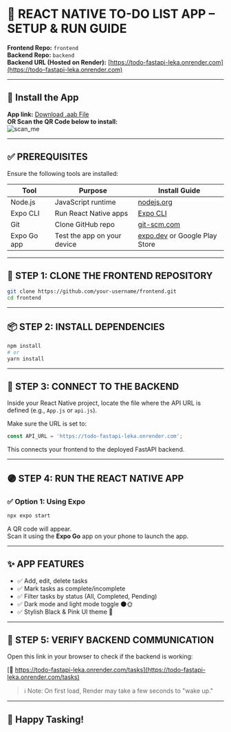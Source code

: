 # 📱 REACT NATIVE TO-DO LIST APP – SETUP & RUN GUIDE

**Frontend Repo:** `frontend`  
**Backend Repo:** `backend`  
**Backend URL (Hosted on Render):** [https://todo-fastapi-leka.onrender.com](https://todo-fastapi-leka.onrender.com)

---

## 📲 Install the App

**App link:** [Download .aab File](https://expo.dev/artifacts/eas/hhBxaET9VVvtcZWEYby9iB.aab)  
**OR Scan the QR Code below to install:**  
![scan_me](https://api.qrserver.com/v1/create-qr-code/?data=https://expo.dev/artifacts/eas/hhBxaET9VVvtcZWEYby9iB.aab&size=200x200)

---

## ✅ PREREQUISITES

Ensure the following tools are installed:

| Tool               | Purpose                          | Install Guide               |
|--------------------|----------------------------------|-----------------------------|
| Node.js            | JavaScript runtime               | [nodejs.org](https://nodejs.org) |
| Expo CLI           | Run React Native apps            | [Expo CLI](https://docs.expo.dev/workflow/expo-cli/) |
| Git                | Clone GitHub repo                | [git-scm.com](https://git-scm.com) |
| Expo Go app        | Test the app on your device      | [expo.dev](https://expo.dev/client) or Google Play Store |

---

## 🧩 STEP 1: CLONE THE FRONTEND REPOSITORY

```bash
git clone https://github.com/your-username/frontend.git
cd frontend
```

---

## 📦 STEP 2: INSTALL DEPENDENCIES

```bash
npm install
# or
yarn install
```

---

## 🔗 STEP 3: CONNECT TO THE BACKEND

Inside your React Native project, locate the file where the API URL is defined (e.g., `App.js` or `api.js`).

Make sure the URL is set to:

```js
const API_URL = 'https://todo-fastapi-leka.onrender.com';
```

This connects your frontend to the deployed FastAPI backend.

---

## 🟣 STEP 4: RUN THE REACT NATIVE APP

### ✅ Option 1: Using Expo

```bash
npx expo start
```

A QR code will appear.  
Scan it using the **Expo Go** app on your phone to launch the app.

---

## ✨ APP FEATURES

- ✅ Add, edit, delete tasks  
- ✅ Mark tasks as complete/incomplete  
- ✅ Filter tasks by status (All, Completed, Pending)  
- ✅ Dark mode and light mode toggle 🌑🌞  
- ✅ Stylish Black & Pink UI theme 🎀

---

## 🧪 STEP 5: VERIFY BACKEND COMMUNICATION

Open this link in your browser to check if the backend is working:

[🔗 https://todo-fastapi-leka.onrender.com/tasks](https://todo-fastapi-leka.onrender.com/tasks)

> ℹ️ Note: On first load, Render may take a few seconds to "wake up."

---

## 🚀 Happy Tasking!

